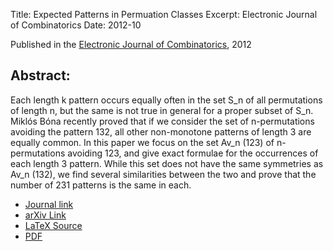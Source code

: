 Title: Expected Patterns in Permuation Classes
Excerpt: Electronic Journal of Combinatorics
Date: 2012-10

Published in the 
[Electronic Journal of Combinatorics](http://www.combinatorics.org), 
2012


## Abstract:
Each length k pattern occurs equally often in the set S_n of all permutations of 
length n, but the same is not true in general for a proper subset of S_n. Miklós 
Bóna recently proved that if we consider the set of n-permutations avoiding the 
pattern 132, all other non-monotone patterns of length 3 are equally common. In 
this paper we focus on the set Av_n (123) of n-permutations avoiding 123, and 
give exact formulae for the occurrences of each length 3 pattern. While this set 
does not have the same symmetries as Av_n (132), we find several similarities 
between the two and prove that the number of 231 patterns is the same in each.


- [Journal link](http://www.combinatorics.org/ojs/index.php/eljc/article/view/v19i3p43)
- [arXiv Link](http://arxiv.org/abs/1206.0320)
- [LaTeX Source](/pdfs/expat.tex)
- [PDF](/pdfs/expat.pdf)
